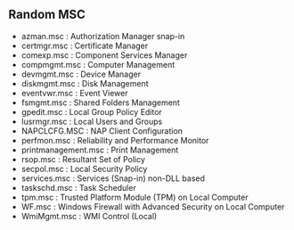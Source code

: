 Random MSC
-------------------
- azman.msc : Authorization Manager snap-in
- certmgr.msc : Certificate Manager 
- comexp.msc : Component Services Manager
- compmgmt.msc : Computer Management 
- devmgmt.msc : Device Manager
- diskmgmt.msc : Disk Management
- eventvwr.msc : Event Viewer 
- fsmgmt.msc : Shared Folders Management
- gpedit.msc : Local Group Policy Editor 
- lusrmgr.msc : Local Users and Groups 
- NAPCLCFG.MSC : NAP Client Configuration
- perfmon.msc : Reliability and Performance Monitor 
- printmanagement.msc : Print Management
- rsop.msc : Resultant Set of Policy 
- secpol.msc : Local Security Policy 
- services.msc : Services (Snap-in) non-DLL based
- taskschd.msc : Task Scheduler 
- tpm.msc : Trusted Platform Module (TPM) on Local Computer
- WF.msc : Windows Firewall with Advanced Security on Local Computer
- WmiMgmt.msc : WMI Control (Local)